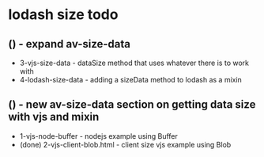 # lodash size todo

## () - expand av-size-data
* 3-vjs-size-data - dataSize method that uses whatever there is to work with
* 4-lodash-size-data - adding a sizeData method to lodash as a mixin

## () - new av-size-data section on getting data size with vjs and mixin
* 1-vjs-node-buffer - nodejs example using Buffer
* (done) 2-vjs-client-blob.html - client size vjs example using Blob
